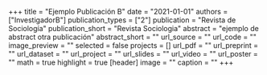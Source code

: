 +++
title = "Ejemplo Publicación B"
date = "2021-01-01"
authors = ["InvestigadorB"]
publication_types = ["2"]
publication = "Revista de Sociología"
publication_short = "Revista Sociologia"
abstract = "ejemplo de abstract otra publicación"
abstract_short = ""
url_source = ""
url_code = ""
image_preview = ""
selected = false
projects = []
url_pdf = ""
url_preprint = ""
url_dataset = ""
url_project = ""
url_slides = ""
url_video = ""
url_poster = ""
math = true
highlight = true
[header]
image = ""
caption = ""
+++
